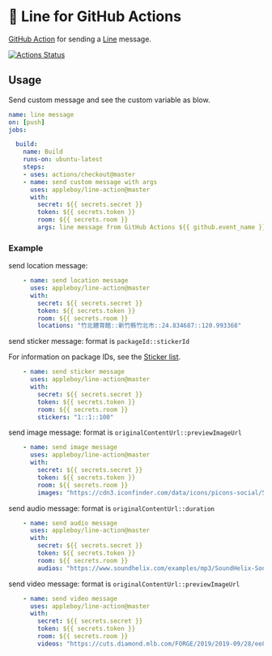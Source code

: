 # 🚀 Line for GitHub Actions

[GitHub Action](https://developer.github.com/actions/) for sending a [Line](https://developers.line.biz/en/docs/messaging-api/overview/) message.

[![Actions Status](https://github.com/appleboy/line-action/workflows/line%20message/badge.svg)](https://github.com/appleboy/line-action/actions)

## Usage

Send custom message and see the custom variable as blow.

```yml
name: line message
on: [push]
jobs:

  build:
    name: Build
    runs-on: ubuntu-latest
    steps:
    - uses: actions/checkout@master
    - name: send custom message with args
      uses: appleboy/line-action@master
      with:
        secret: ${{ secrets.secret }}
        token: ${{ secrets.token }}
        room: ${{ secrets.room }}
        args: line message from GitHub Actions ${{ github.event_name }} event.
```

### Example

send location message:

```yaml
    - name: send location message
      uses: appleboy/line-action@master
      with:
        secret: ${{ secrets.secret }}
        token: ${{ secrets.token }}
        room: ${{ secrets.room }}
        locations: "竹北體育館::新竹縣竹北市::24.834687::120.993368"
```

send sticker message: format is `packageId::stickerId`

For information on package IDs, see the [Sticker list](https://developers.line.biz/media/messaging-api/sticker_list.pdf).

```yaml
    - name: send sticker message
      uses: appleboy/line-action@master
      with:
        secret: ${{ secrets.secret }}
        token: ${{ secrets.token }}
        room: ${{ secrets.room }}
        stickers: "1::1::100"
```

send image message: format is `originalContentUrl::previewImageUrl`

```yaml
    - name: send image message
      uses: appleboy/line-action@master
      with:
        secret: ${{ secrets.secret }}
        token: ${{ secrets.token }}
        room: ${{ secrets.room }}
        images: "https://cdn3.iconfinder.com/data/icons/picons-social/57/16-apple-128.png"
```

send audio message: format is `originalContentUrl::duration`

```yaml
    - name: send audio message
      uses: appleboy/line-action@master
      with:
        secret: ${{ secrets.secret }}
        token: ${{ secrets.token }}
        room: ${{ secrets.room }}
        audios: "https://www.soundhelix.com/examples/mp3/SoundHelix-Song-1.mp3::20"
```

send video message: format is `originalContentUrl::previewImageUrl`

```yaml
    - name: send video message
      uses: appleboy/line-action@master
      with:
        secret: ${{ secrets.secret }}
        token: ${{ secrets.token }}
        room: ${{ secrets.room }}
        videos: "https://cuts.diamond.mlb.com/FORGE/2019/2019-09/28/ee8d662f-8984c7b1-2fc40a58-csvm-diamondx64-asset_1280x720_59_4000K.mp4"
```
